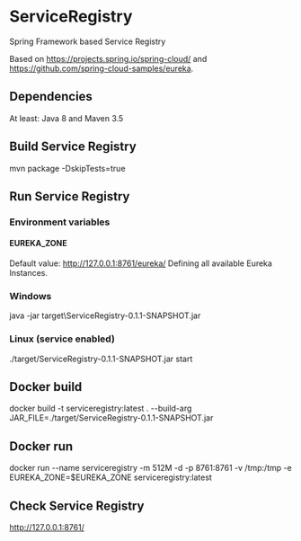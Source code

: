 # ServiceRegistry
Spring Framework based Service Registry

Based on https://projects.spring.io/spring-cloud/ and https://github.com/spring-cloud-samples/eureka.

## Dependencies
At least: Java 8 and Maven 3.5

## Build Service Registry
mvn package -DskipTests=true

## Run Service Registry
### Environment variables
#### EUREKA_ZONE 
Default value: http://127.0.0.1:8761/eureka/
Defining all available Eureka Instances.

### Windows
java -jar target\ServiceRegistry-0.1.1-SNAPSHOT.jar

### Linux (service enabled)
./target/ServiceRegistry-0.1.1-SNAPSHOT.jar start

## Docker build
docker build -t serviceregistry:latest . --build-arg JAR_FILE=./target/ServiceRegistry-0.1.1-SNAPSHOT.jar

## Docker run
docker run --name serviceregistry -m 512M -d -p 8761:8761 -v /tmp:/tmp -e EUREKA_ZONE=$EUREKA_ZONE serviceregistry:latest

## Check Service Registry
http://127.0.0.1:8761/
